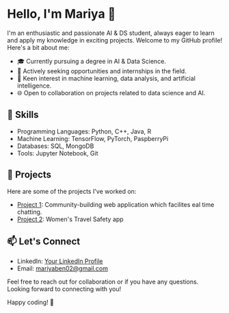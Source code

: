 # Hello, I'm Mariya 👋

I'm an enthusiastic and passionate AI & DS student, always eager to learn and apply my knowledge in exciting projects. Welcome to my GitHub profile! Here's a bit about me:

- 🎓 Currently pursuing a degree in AI & Data Science.
- 💼 Actively seeking opportunities and internships in the field.
- 🔬 Keen interest in machine learning, data analysis, and artificial intelligence.
- 🌐 Open to collaboration on projects related to data science and AI.

## 🚀 Skills

- Programming Languages: Python, C++, Java, R
- Machine Learning: TensorFlow, PyTorch, PaspberryPi
- Databases: SQL, MongoDB
- Tools: Jupyter Notebook, Git

## 🌱 Projects

Here are some of the projects I've worked on:

- [Project 1]((https://github.com/Mariyaben/CommuSpace_web_app)): Community-building web application which facilites eal time chatting.
- [Project 2](https://github.com/Mariyaben/SpotSafe_Women_Safety_App): Women's Travel Safety app

## 📫 Let's Connect

- LinkedIn: [Your LinkedIn Profile](link-to-linkedin)
- Email: mariyaben02@gmail.com

Feel free to reach out for collaboration or if you have any questions. Looking forward to connecting with you!

Happy coding! 🚀
